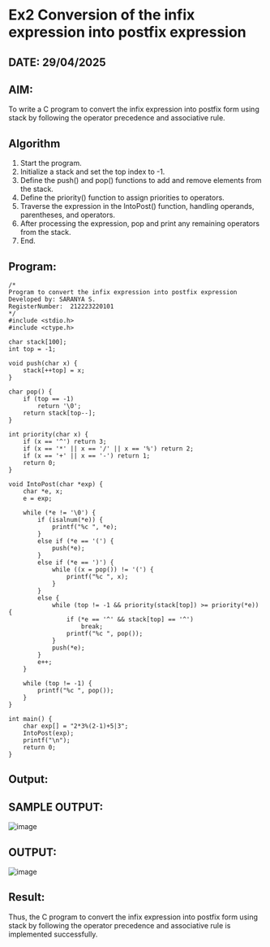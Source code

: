 # Ex2 Conversion of the infix expression into postfix expression
## DATE: 29/04/2025
## AIM:
To write a C program to convert the infix expression into postfix form using stack by following the operator precedence and associative rule.

## Algorithm
1. Start the program. 
2. Initialize a stack and set the top index to -1. 
3. Define the push() and pop() functions to add and remove elements from the stack. 
4. Define the priority() function to assign priorities to operators. 
5. Traverse the expression in the IntoPost() function, handling operands, parentheses, and 
operators. 
6. After processing the expression, pop and print any remaining operators from the stack. 
7. End.

## Program:
```
/*
Program to convert the infix expression into postfix expression
Developed by: SARANYA S.
RegisterNumber:  212223220101
*/
#include <stdio.h>
#include <ctype.h>

char stack[100];
int top = -1;

void push(char x) {
    stack[++top] = x;
}

char pop() {
    if (top == -1)
        return '\0'; 
    return stack[top--];
}

int priority(char x) {
    if (x == '^') return 3;  
    if (x == '*' || x == '/' || x == '%') return 2; 
    if (x == '+' || x == '-') return 1;
    return 0;
}

void IntoPost(char *exp) {
    char *e, x;
    e = exp;

    while (*e != '\0') {
        if (isalnum(*e)) {
            printf("%c ", *e);
        } 
        else if (*e == '(') {
            push(*e);
        } 
        else if (*e == ')') {
            while ((x = pop()) != '(') {
                printf("%c ", x);
            }
        } 
        else { 
            while (top != -1 && priority(stack[top]) >= priority(*e)) {
                if (*e == '^' && stack[top] == '^') 
                    break;
                printf("%c ", pop());
            }
            push(*e);
        }
        e++;
    }

    while (top != -1) {
        printf("%c ", pop());
    }
}

int main() {
    char exp[] = "2*3%(2-1)+5|3";
    IntoPost(exp);
    printf("\n");
    return 0;
}

```

## Output:

## SAMPLE OUTPUT:
![image](https://github.com/user-attachments/assets/8f95471e-9a92-4e6f-b747-1e1e30495064)

## OUTPUT:

![image](https://github.com/user-attachments/assets/f6ffd100-9cf3-4a81-8b16-b55ea68d7c46)

## Result:
Thus, the C program to convert the infix expression into postfix form using stack by following the operator precedence and associative rule is implemented successfully.

